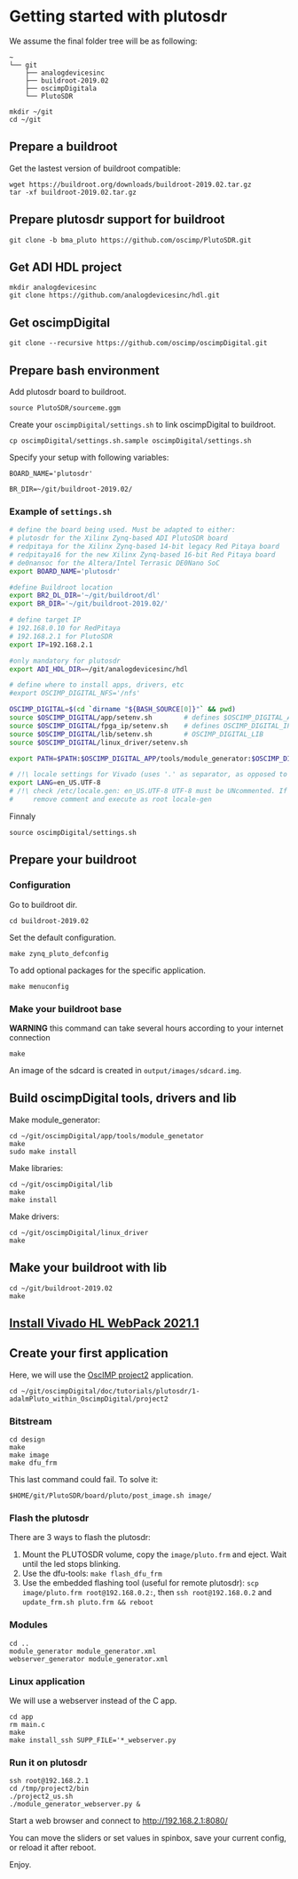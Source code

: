 # Getting started with plutosdr

We assume the final folder tree will be as following:

```
~
└── git
    ├── analogdevicesinc
    ├── buildroot-2019.02
    ├── oscimpDigitala
    └── PlutoSDR
```

```
mkdir ~/git
cd ~/git
```

## Prepare a buildroot

Get the lastest version of buildroot compatible:
```
wget https://buildroot.org/downloads/buildroot-2019.02.tar.gz
tar -xf buildroot-2019.02.tar.gz
```

## Prepare plutosdr support for buildroot

```
git clone -b bma_pluto https://github.com/oscimp/PlutoSDR.git
```

## Get ADI HDL project

```
mkdir analogdevicesinc
git clone https://github.com/analogdevicesinc/hdl.git
```

## Get oscimpDigital

```
git clone --recursive https://github.com/oscimp/oscimpDigital.git
```

## Prepare bash environment

Add plutosdr board to buildroot.
```
source PlutoSDR/sourceme.ggm
```

Create your `oscimpDigital/settings.sh` to link oscimpDigital to buildroot.
```
cp oscimpDigital/settings.sh.sample oscimpDigital/settings.sh
```

Specify your setup with following variables:

`BOARD_NAME='plutosdr'`

`BR_DIR=~/git/buildroot-2019.02/`

### Example of `settings.sh`
```bash
# define the board being used. Must be adapted to either:
# plutosdr for the Xilinx Zynq-based ADI PlutoSDR board
# redpitaya for the Xilinx Zynq-based 14-bit legacy Red Pitaya board
# redpitaya16 for the new Xilinx Zynq-based 16-bit Red Pitaya board
# de0nansoc for the Altera/Intel Terrasic DE0Nano SoC
export BOARD_NAME='plutosdr'

#define Buildroot location
export BR2_DL_DIR='~/git/buildroot/dl'
export BR_DIR='~/git/buildroot-2019.02/'

# define target IP
# 192.168.0.10 for RedPitaya
# 192.168.2.1 for PlutoSDR
export IP=192.168.2.1

#only mandatory for plutosdr
export ADI_HDL_DIR=~/git/analogdevicesinc/hdl

# define where to install apps, drivers, etc
#export OSCIMP_DIGITAL_NFS='/nfs'

OSCIMP_DIGITAL=$(cd `dirname "${BASH_SOURCE[0]}"` && pwd)
source $OSCIMP_DIGITAL/app/setenv.sh        # defines $OSCIMP_DIGITAL_APP
source $OSCIMP_DIGITAL/fpga_ip/setenv.sh    # defines OSCIMP_DIGITAL_IP
source $OSCIMP_DIGITAL/lib/setenv.sh        # OSCIMP_DIGITAL_LIB
source $OSCIMP_DIGITAL/linux_driver/setenv.sh

export PATH=$PATH:$OSCIMP_DIGITAL_APP/tools/module_generator:$OSCIMP_DIGITAL_IP/tools/

# /!\ locale settings for Vivado (uses '.' as separator, as opposed to the French ',')
export LANG=en_US.UTF-8
# /!\ check /etc/locale.gen: en_US.UTF-8 UTF-8 must be UNcommented. If it was commented:
#     remove comment and execute as root locale-gen
```

Finnaly
```
source oscimpDigital/settings.sh
```

## Prepare your buildroot

### Configuration

Go to buildroot dir.
```
cd buildroot-2019.02
```

Set the default configuration.
```
make zynq_pluto_defconfig
```

To add optional packages for the specific application.
```
make menuconfig
```

### Make your buildroot base

**WARNING** this command can take several hours according to your internet connection

```
make
```

An image of the sdcard is created in `output/images/sdcard.img`.

## Build oscimpDigital tools, drivers and lib

Make module_generator:
```
cd ~/git/oscimpDigital/app/tools/module_genetator
make
sudo make install
```

Make libraries:
```
cd ~/git/oscimpDigital/lib
make
make install
```

Make drivers:
```
cd ~/git/oscimpDigital/linux_driver
make
```

## Make your buildroot with lib

```
cd ~/git/buildroot-2019.02
make
```

## [Install Vivado HL WebPack 2021.1](../vivado_install/2021.1.md)

## Create your first application

Here, we will use the [OscIMP project2](https://github.com/oscimp/oscimpDigital/tree/master/doc/tutorials/plutosdr/1-adalmPluto_within_OscimpDigital/project2) application.

```
cd ~/git/oscimpDigital/doc/tutorials/plutosdr/1-adalmPluto_within_OscimpDigital/project2

```

### Bitstream

```
cd design
make
make image
make dfu_frm
```

This last command could fail. To solve it:
```
$HOME/git/PlutoSDR/board/pluto/post_image.sh image/
```

### Flash the plutosdr

There are 3 ways to flash the plutosdr:

1. Mount the PLUTOSDR volume, copy the `image/pluto.frm` and eject. Wait until the led stops blinking.
2. Use the dfu-tools: `make flash_dfu_frm`
3. Use the embedded flashing tool (useful for remote plutosdr): `scp image/pluto.frm root@192.168.0.2:`, then `ssh root@192.168.0.2` and `update_frm.sh pluto.frm && reboot`

### Modules

```
cd ..
module_generator module_generator.xml
webserver_generator module_generator.xml
```

### Linux application

We will use a webserver instead of the C app.
```
cd app
rm main.c
make
make install_ssh SUPP_FILE='*_webserver.py
```

### Run it on plutosdr

```
ssh root@192.168.2.1
cd /tmp/project2/bin
./project2_us.sh
./module_generator_webserver.py &
```

Start a web browser and connect to http://192.168.2.1:8080/

You can move the sliders or set values in spinbox, save your current config, or reload it after reboot.

Enjoy.
